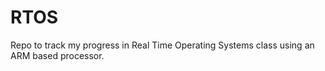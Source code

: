 # RTOS
Repo to track my progress in Real Time Operating Systems class using an ARM based processor.
